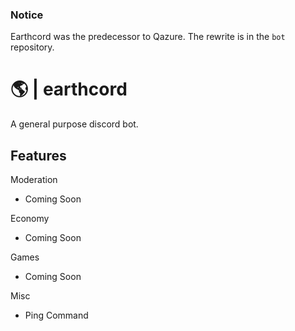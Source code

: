 ### Notice

Earthcord was the predecessor to Qazure. The rewrite is in the `bot` repository.

# 🌎 | earthcord

A general purpose discord bot.

## Features

Moderation
- Coming Soon

Economy
- Coming Soon

Games
- Coming Soon

Misc
- Ping Command
